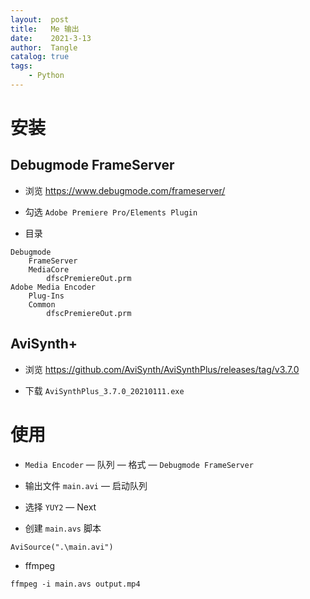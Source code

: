 ```yaml
---
layout:  post
title:   Me 输出
date:    2021-3-13
author:  Tangle
catalog: true
tags:
    - Python
---
```


# 安装

## Debugmode FrameServer

- 浏览 <https://www.debugmode.com/frameserver/>

- 勾选 `Adobe Premiere Pro/Elements Plugin`

- 目录

```
Debugmode
    FrameServer
    MediaCore
        dfscPremiereOut.prm
Adobe Media Encoder
    Plug-Ins
    Common
        dfscPremiereOut.prm
```

## AviSynth+

- 浏览 <https://github.com/AviSynth/AviSynthPlus/releases/tag/v3.7.0>

- 下载 `AviSynthPlus_3.7.0_20210111.exe`

# 使用

- `Media Encoder` — 队列 — 格式 — `Debugmode FrameServer`

- 输出文件 `main.avi` — 启动队列

- 选择 `YUY2` — Next

- 创建 `main.avs` 脚本

```
AviSource(".\main.avi")
```

- ffmpeg

```
ffmpeg -i main.avs output.mp4
```

